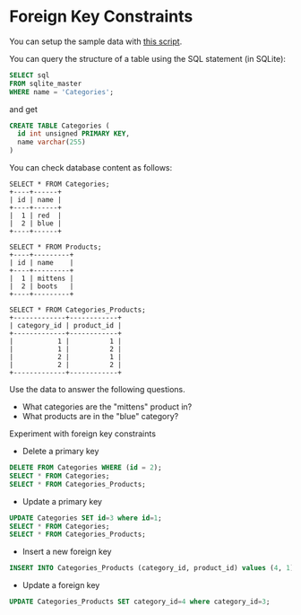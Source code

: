 # Foreign Key Constraints
You can setup the sample data with [this script](script.txt).

You can query the structure of a table using the SQL statement (in SQLite):
```sql
SELECT sql
FROM sqlite_master
WHERE name = 'Categories';
```
and get
```sql
CREATE TABLE Categories (
  id int unsigned PRIMARY KEY,
  name varchar(255)
)
```


You can check database content as follows:
```
SELECT * FROM Categories;
+----+------+
| id | name |
+----+------+
|  1 | red  |
|  2 | blue |
+----+------+

SELECT * FROM Products;
+----+---------+
| id | name    |
+----+---------+
|  1 | mittens |
|  2 | boots   |
+----+---------+

SELECT * FROM Categories_Products;
+-------------+------------+
| category_id | product_id |
+-------------+------------+
|           1 |          1 |
|           1 |          2 |
|           2 |          1 |
|           2 |          2 |
+-------------+------------+
```
Use the data to answer the following questions.
* What categories are the "mittens" product in?
* What products are in the "blue" category?

Experiment with foreign key constraints
* Delete  a primary key
```sql
DELETE FROM Categories WHERE (id = 2);
SELECT * FROM Categories;
SELECT * FROM Categories_Products;
```
* Update a primary key
```sql
UPDATE Categories SET id=3 where id=1;
SELECT * FROM Categories;
SELECT * FROM Categories_Products;
```
* Insert a new foreign key
```sql
INSERT INTO Categories_Products (category_id, product_id) values (4, 1);
```
* Update a foreign key
```sql
UPDATE Categories_Products SET category_id=4 where category_id=3;
```
